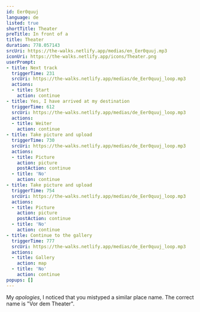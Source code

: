 ```yaml
---
id: Eer0quuj
language: de
listed: true
shortTitle: Theater
preTitle: In front of a
title: Theater
duration: 778.057143
srcUri: https://the-walks.netlify.app/medias/en_Eer0quuj.mp3
iconUri: https://the-walks.netlify.app/icons/Theater.png
userPrompt:
- title: Next track
  triggerTime: 231
  srcUri: https://the-walks.netlify.app/medias/de_Eer0quuj_loop.mp3
  actions:
  - title: Start
    action: continue
- title: Yes, I have arrived at my destination
  triggerTime: 612
  srcUri: https://the-walks.netlify.app/medias/de_Eer0quuj_loop.mp3
  actions:
  - title: Weiter
    action: continue
- title: Take picture and upload
  triggerTime: 730
  srcUri: https://the-walks.netlify.app/medias/de_Eer0quuj_loop.mp3
  actions:
  - title: Picture
    action: picture
    postAction: continue
  - title: 'No'
    action: continue
- title: Take picture and upload
  triggerTime: 754
  srcUri: https://the-walks.netlify.app/medias/de_Eer0quuj_loop.mp3
  actions:
  - title: Picture
    action: picture
    postAction: continue
  - title: 'No'
    action: continue
- title: Continue to the gallery
  triggerTime: 777
  srcUri: https://the-walks.netlify.app/medias/de_Eer0quuj_loop.mp3
  actions:
  - title: Gallery
    action: map
  - title: 'No'
    action: continue
popups: []
---
```

My *apologies*, I noticed that you mistyped a similar place name. The correct name is "Vor dem Theater".
